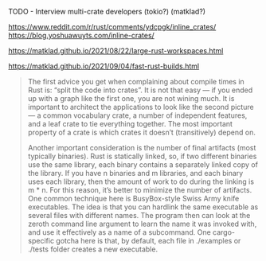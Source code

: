 TODO - Interview multi-crate developers
(tokio?)
(matklad?)

https://www.reddit.com/r/rust/comments/ydcpgk/inline_crates/
https://blog.yoshuawuyts.com/inline-crates/

https://matklad.github.io/2021/08/22/large-rust-workspaces.html

https://matklad.github.io/2021/09/04/fast-rust-builds.html

> The first advice you get when complaining about compile times in Rust is: “split the code into crates”. It is not that easy — if you ended up with a graph like the first one, you are not wining much. It is important to architect the applications to look like the second picture — a common vocabulary crate, a number of independent features, and a leaf crate to tie everything together. The most important property of a crate is which crates it doesn’t (transitively) depend on.
>
> Another important consideration is the number of final artifacts (most typically binaries). Rust is statically linked, so, if two different binaries use the same library, each binary contains a separately linked copy of the library. If you have n binaries and m libraries, and each binary uses each library, then the amount of work to do during the linking is m * n. For this reason, it’s better to minimize the number of artifacts. One common technique here is BusyBox-style Swiss Army knife executables. The idea is that you can hardlink the same executable as several files with different names. The program then can look at the zeroth command line argument to learn the name it was invoked with, and use it effectively as a name of a subcommand. One cargo-specific gotcha here is that, by default, each file in ./examples or ./tests folder creates a new executable.